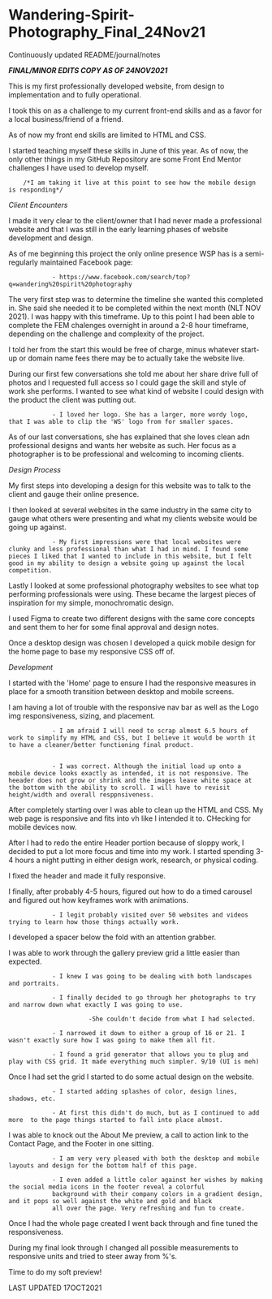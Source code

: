 # Wandering-Spirit-Photography_Final_24Nov21

Continuously updated README/journal/notes



***FINAL/MINOR EDITS COPY AS OF 24NOV2021***

This is my first professionally developed website, from design to implementation and to fully operational. 

I took this on as a challenge to my current front-end skills and as a favor for a local business/friend of a friend. 

As of now my front end skills are limited to HTML and CSS. 

I started teaching myself these skills in June of this year. As of now, the only other things in my GitHub Repository are some Front End Mentor challenges I have used to develop myself.

        /*I am taking it live at this point to see how the mobile design is responding*/



*Client Encounters*

I made it very clear to the client/owner that I had never made a professional website and that I was still in the early learning phases of website development and design.

As of me beginning this project the only online presence WSP has is a semi-regularly maintained Facebook page:

                - https://www.facebook.com/search/top?q=wandering%20spirit%20photography


The very first step was to determine the timeline she wanted this completed in. She said she needed it to be completed within the next month (NLT NOV 2021). I was happy with this timeframe. Up to this point I had been able to complete the FEM chalenges overnight in around a 2-8 hour timeframe, depending on the challenge and complexity of the project.

I told her from the start this would be free of charge, minus whatever start-up or domain name fees there may be to actually take the website live.

During our first few conversations she told me about her share drive full of photos and I requested full access so I could gage the skill and style of work she performs. I wanted to see what kind of website I could design with the product the client was putting out.

                - I loved her logo. She has a larger, more wordy logo, that I was able to clip the 'WS' logo from for smaller spaces.
                

As of our last conversations, she has explained that she loves clean adn professional designs and wants her website as such. Her focus as a photographer is to be professional and welcoming to incoming clients.



*Design Process*

My first steps into developing a design for this website was to talk to the client and gauge their online presence.

I then looked at several websites in the same industry in the same city to gauge what others were presenting and what my clients website would be going up against.

                - My first impressions were that local websites were clunky and less professional than what I had in mind. I found some pieces I liked that I wanted to include in this website, but I felt good in my ability to design a website going up against the local competition.
                
  
Lastly I looked at some professional photography websites to see what top performing professionals were using. These became the largest pieces of inspiration for my simple, monochromatic design.

I used Figma to create two different designs with the same core concepts and sent them to her for some final approval and design notes.

Once a desktop design was chosen I developed a quick mobile design for the home page to base my responsive CSS off of.



*Development*

I started with the 'Home' page to ensure I had the responsive measures in place for a smooth transition between desktop and mobile screens.

I am having a lot of trouble with the responsive nav bar as well as the Logo img responsiveness, sizing, and placement.

                - I am afraid I will need to scrap almost 6.5 hours of work to simplify my HTML and CSS, but I believe it would be worth it to have a cleaner/better functioning final product.
                
                
                - I was correct. Although the initial load up onto a mobile device looks exactly as intended, it is not responsive. The heeader does not grow or shrink and the images leave white space at the bottom with the ability to scroll. I will have to revisit height/width and overall resppnsiveness.


After completely starting over I was able to clean up the HTML and CSS. My web page is responsive and fits into vh like I intended it to. CHecking for mobile devices now.

After I had to redo the entire Header portion because of sloppy work, I decided to put a lot more focus and time into my work. I started spending 3-4 hours
a night putting in either design work, research, or physical coding.

I fixed the header and made it fully responsive.

I finally, after probably 4-5 hours, figured out how to do a timed carousel and figured out how keyframes work with animations.

                - I legit probably visited over 50 websites and videos trying to learn how those things actually work.
                
I developed a spacer below the fold with an attention grabber.

I was able to work through the gallery preview grid a little easier than expected. 

                - I knew I was going to be dealing with both landscapes and portraits.
                
                - I finally decided to go through her photographs to try and narrow down what exactly I was going to use.
                          
                          -She couldn't decide from what I had selected.
                          
                - I narrowed it down to either a group of 16 or 21. I wasn't exactly sure how I was going to make them all fit.
                
                - I found a grid generator that allows you to plug and play with CSS grid. It made everything much simpler. 9/10 (UI is meh)
                
Once I had set the grid I started to do some actual design on the website.

                - I started adding splashes of color, design lines, shadows, etc.
                
                - At first this didn't do much, but as I continued to add more  to the page things started to fall into place almost.
                
I was able to knock out the About Me preview, a call to action link to the Contact Page, and the Footer in one sitting.

                - I am very very pleased with both the desktop and mobile layouts and design for the bottom half of this page.
                
                - I even added a little color against her wishes by making the social media icons in the footer reveal a colorful 
                background with their company colors in a gradient design, and it pops so well against the white and gold and black
                all over the page. Very refreshing and fun to create.
                
Once I had the whole page created I went back through and fine tuned the responsiveness.

During my final look through I changed all possible measurements to responsive units and tried to steer away from %'s.

Time to do my soft preview!


LAST UPDATED 17OCT2021
 
